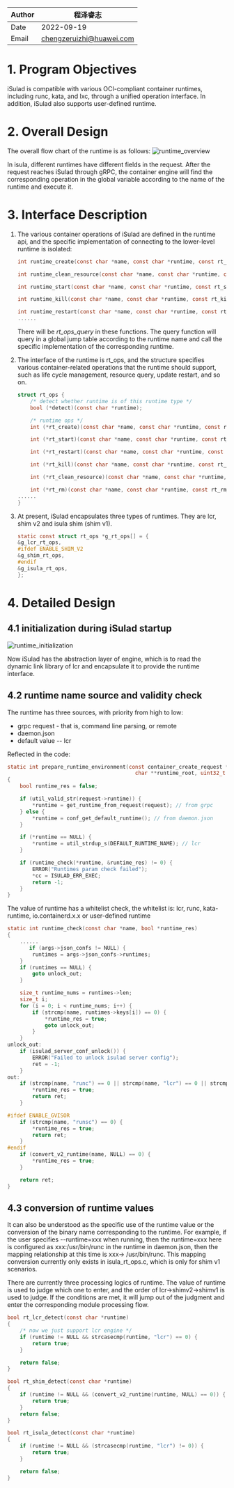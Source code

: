 
|Author | 程泽睿志    |
|------ | ---------- |
| Date  | 2022-09-19 |
| Email | chengzeruizhi@huawei.com|

# 1. Program Objectives

iSulad is compatible with various OCI-compliant container runtimes, including runc, kata, and lxc, through a unified operation interface. In addition, iSulad also supports user-defined runtime.


# 2. Overall Design

The overall flow chart of the runtime is as follows:
![runtime_overview](../../../images/runtime_overview.png)

In isula, different runtimes have different fields in the request. After the request reaches iSulad through gRPC, the container engine will find the corresponding operation in the global variable according to the name of the runtime and execute it.

# 3. Interface Description

1. The various container operations of iSulad are defined in the runtime api, and the specific implementation of connecting to the lower-level runtime is isolated:

    ````c
    int runtime_create(const char *name, const char *runtime, const rt_create_params_t *params);

    int runtime_clean_resource(const char *name, const char *runtime, const rt_clean_params_t *params);

    int runtime_start(const char *name, const char *runtime, const rt_start_params_t *params, pid_ppid_info_t *pid_info);

    int runtime_kill(const char *name, const char *runtime, const rt_kill_params_t *params);

    int runtime_restart(const char *name, const char *runtime, const rt_restart_params_t *params);
    ......
    ````
    There will be *rt_ops_query* in these functions. The query function will query in a global jump table according to the runtime name and call the specific implementation of the corresponding runtime.

2. The interface of the runtime is rt_ops, and the structure specifies various container-related operations that the runtime should support, such as life cycle management, resource query, update restart, and so on.

    ````c
    struct rt_ops {
        /* detect whether runtime is of this runtime type */
        bool (*detect)(const char *runtime);

        /* runtime ops */
        int (*rt_create)(const char *name, const char *runtime, const rt_create_params_t *params);

        int (*rt_start)(const char *name, const char *runtime, const rt_start_params_t *params, pid_ppid_info_t *pid_info);

        int (*rt_restart)(const char *name, const char *runtime, const rt_restart_params_t *params);

        int (*rt_kill)(const char *name, const char *runtime, const rt_kill_params_t *params);

        int (*rt_clean_resource)(const char *name, const char *runtime, const rt_clean_params_t *params);

        int (*rt_rm)(const char *name, const char *runtime, const rt_rm_params_t *params);
    ......
    }
    ````

3. At present, iSulad encapsulates three types of runtimes. They are lcr, shim v2 and isula shim (shim v1).
    ````c
    static const struct rt_ops *g_rt_ops[] = {
    &g_lcr_rt_ops,
    #ifdef ENABLE_SHIM_V2
    &g_shim_rt_ops,
    #endif
    &g_isula_rt_ops,
    };
    ````

# 4. Detailed Design
## 4.1 initialization during iSulad startup
![runtime_initialization](../../../images/runtime_initialization.png)

Now iSulad has the abstraction layer of engine, which is to read the dynamic link library of lcr and encapsulate it to provide the runtime interface.

## 4.2 runtime name source and validity check

The runtime has three sources, with priority from high to low:

- grpc request - that is, command line parsing, or remote
- daemon.json
- default value -- lcr

Reflected in the code:
````C
static int prepare_runtime_environment(const container_create_request *request, const char *id, char **runtime,
                                         char **runtime_root, uint32_t *cc)
{
    bool runtime_res = false;

    if (util_valid_str(request->runtime)) {
        *runtime = get_runtime_from_request(request); // from grpc
    } else {
        *runtime = conf_get_default_runtime(); // from daemon.json
    }

    if (*runtime == NULL) {
        *runtime = util_strdup_s(DEFAULT_RUNTIME_NAME); // lcr
    }

    if (runtime_check(*runtime, &runtime_res) != 0) {
        ERROR("Runtimes param check failed");
        *cc = ISULAD_ERR_EXEC;
        return -1;
    }
}
````

The value of runtime has a whitelist check, the whitelist is: lcr, runc, kata-runtime, io.containerd.x.x or user-defined runtime
````c
static int runtime_check(const char *name, bool *runtime_res)
{
    ......
       if (args->json_confs != NULL) {
        runtimes = args->json_confs->runtimes;
    }
    if (runtimes == NULL) {
        goto unlock_out;
    }

    size_t runtime_nums = runtimes->len;
    size_t i;
    for (i = 0; i < runtime_nums; i++) {
        if (strcmp(name, runtimes->keys[i]) == 0) {
            *runtime_res = true;
            goto unlock_out;
        }
    }
unlock_out:
    if (isulad_server_conf_unlock()) {
        ERROR("Failed to unlock isulad server config");
        ret = -1;
    }
out:
    if (strcmp(name, "runc") == 0 || strcmp(name, "lcr") == 0 || strcmp(name, "kata-runtime") == 0) {
        *runtime_res = true;
        return ret;
    }

#ifdef ENABLE_GVISOR
    if (strcmp(name, "runsc") == 0) {
        *runtime_res = true;
        return ret;
    }
#endif
    if (convert_v2_runtime(name, NULL) == 0) {
        *runtime_res = true;
    }

    return ret;
}
````

## 4.3 conversion of runtime values
It can also be understood as the specific use of the runtime value or the conversion of the binary name corresponding to the runtime. For example, if the user specifies --runtime=xxx when running, then the runtime=xxx here is configured as xxx:/usr/bin/runc in the runtime in daemon.json, then the mapping relationship at this time is xxx-> /usr/bin/runc. This mapping conversion currently only exists in isula_rt_ops.c, which is only for shim v1 scenarios.

There are currently three processing logics of runtime. The value of runtime is used to judge which one to enter, and the order of lcr->shimv2->shimv1 is used to judge. If the conditions are met, it will jump out of the judgment and enter the corresponding module processing flow.
````c
bool rt_lcr_detect(const char *runtime)
{
    /* now we just support lcr engine */
    if (runtime != NULL && strcasecmp(runtime, "lcr") == 0) {
        return true;
    }

    return false;
}

bool rt_shim_detect(const char *runtime)
{
    if (runtime != NULL && (convert_v2_runtime(runtime, NULL) == 0)) {
        return true;
    }
    return false;
}

bool rt_isula_detect(const char *runtime)
{
    if (runtime != NULL && (strcasecmp(runtime, "lcr") != 0)) {
        return true;
    }

    return false;
}
````